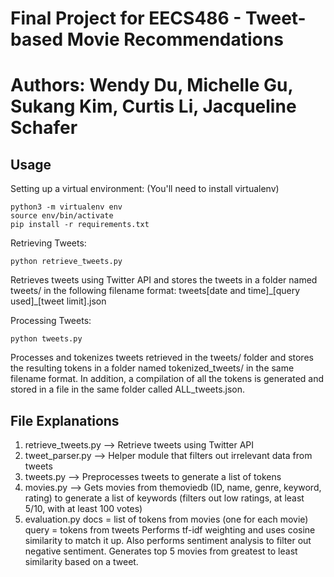 # Final Project for EECS486 - Tweet-based Movie Recommendations
# Authors: Wendy Du, Michelle Gu, Sukang Kim, Curtis Li, Jacqueline Schafer

## Usage

Setting up a virtual environment: (You'll need to install virtualenv)
```
python3 -m virtualenv env
source env/bin/activate
pip install -r requirements.txt
```

Retrieving Tweets:
```
python retrieve_tweets.py
```
Retrieves tweets using Twitter API and stores the tweets in a folder named tweets/ in the following filename format:
tweets[date and time]\_[query used]\_[tweet limit].json

Processing Tweets:
```
python tweets.py
```
Processes and tokenizes tweets retrieved in the tweets/ folder and stores the resulting tokens in a folder named tokenized_tweets/ in the same filename format.
In addition, a compilation of all the tokens is generated and stored in a file in the same folder called ALL_tweets.json.

## File Explanations

1. retrieve_tweets.py --> Retrieve tweets using Twitter API
2. tweet_parser.py --> Helper module that filters out irrelevant data from tweets
3. tweets.py --> Preprocesses tweets to generate a list of tokens
4. movies.py --> Gets movies from themoviedb (ID, name, genre, keyword, rating) to generate a list of keywords (filters out low ratings, at least 5/10, with at least 100 votes)
5. evaluation.py
    docs = list of tokens from movies (one for each movie)
    query = tokens from tweets
    Performs tf-idf weighting and uses cosine similarity to match it up.
    Also performs sentiment analysis to filter out negative sentiment.
    Generates top 5 movies from greatest to least similarity based on a tweet.
